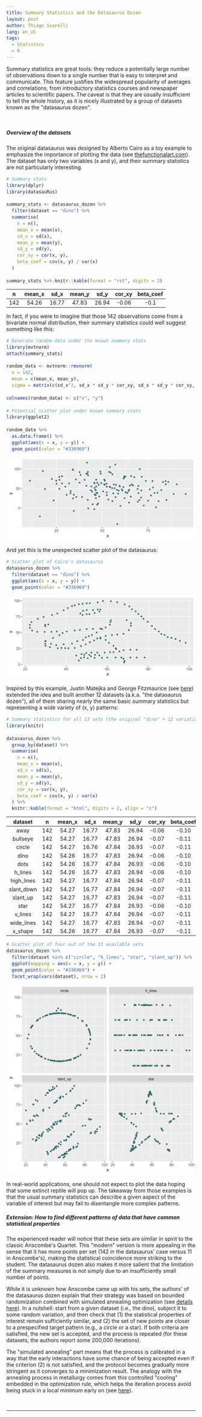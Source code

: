 ```yaml
---
title: Summary Statistics and the Datasaurus Dozen
layout: post
author: Thiago Scarelli
lang: en_US
tags:
  - Statistics
  - R
---
```


Summary statistics are great tools: they reduce a potentially large number of observations down to a single number that is easy to interpret and communicate. This feature justifies the widespread popularity of averages and correlations, from introductory statistics courses and newspaper articles to scientific papers. The caveat is that they are usually insufficient to tell the whole history, as it is nicely illustrated by a group of datasets known as the "datasaurus dozen".

<!--more-->
<br>

##### Overview of the datasets

The original datasaurus was designed by Alberto Cairo as a toy example to emphasize the importance of plotting the data (see [thefunctionalart.com](http://www.thefunctionalart.com/2016/08/download-datasaurus-never-trust-summary.html)). The dataset has only two variables (x and y), and their summary statistics are not particularly interesting.

``` r
# Summary stats
library(dplyr)
library(datasauRus)

summary_stats <- datasaurus_dozen %>%
  filter(dataset == "dino") %>%
  summarise(
    n = n(),
    mean_x = mean(x),
    sd_x = sd(x),
    mean_y = mean(y),
    sd_y = sd(y),
    cor_xy = cor(x, y),
    beta_coef = cov(x, y) / var(x)
  )

summary_stats %>% knitr::kable(format = "rst", digits = 2)
```

<table class="table table-sm">
  <thead class="thead-light">
  <tr>
   <th style="text-align:center;"> n </th>
   <th style="text-align:center;"> mean_x </th>
   <th style="text-align:center;"> sd_x </th>
   <th style="text-align:center;"> mean_y </th>
   <th style="text-align:center;"> sd_y </th>
   <th style="text-align:center;"> cor_xy </th>
   <th style="text-align:center;"> beta_coef </th>
  </tr>
 </thead>
<tbody>
  <tr>
   <td style="text-align:center;"> 142 </td>
   <td style="text-align:center;"> 54.26 </td>
   <td style="text-align:center;"> 16.77 </td>
   <td style="text-align:center;"> 47.83 </td>
   <td style="text-align:center;"> 26.94 </td>
   <td style="text-align:center;"> -0.06 </td>
   <td style="text-align:center;"> -0.1 </td>
  </tr>
</tbody>
</table>

In fact, if you were to imagine that those 142 observations come from a bivariate normal distribution, their summary statistics could well suggest something like this:

``` r
# Generate random data under the known summary stats
library(mvtnorm)
attach(summary_stats)

random_data <- mvtnorm::rmvnorm(
  n = 142,
  mean = c(mean_x, mean_y),
  sigma = matrix(c(sd_x^2, sd_x * sd_y * cor_xy, sd_x * sd_y * cor_xy, sd_y^2), 2))

colnames(random_data) <- c("x", "y")

# Potential scatter plot under known summary stats
library(ggplot2)

random_data %>%
  as.data.frame() %>%
  ggplot(aes(x = x, y = y)) +
  geom_point(color = "#336969")
```

<div class = "text-center">
<img src = "../exhibits/random_dino.png" class = "img-fluid">
</div>

And yet this is the unexpected scatter plot of the datasaurus:

``` r
# Scatter plot of Cairo's datasaurus
datasaurus_dozen %>%
  filter(dataset == "dino") %>%
  ggplot(aes(x = x, y = y)) +
  geom_point(color = "#336969")
```

<div class = "text-center">
<img src = "../exhibits/datasaurus.png" class = "img-fluid">
</div>

Inspired by this example, Justin Matejka and George Fitzmaurice (see [here](https://www.autodesk.com/research/publications/same-stats-different-graphs)) extended the idea and built another 12 datasets (a.k.a. "the datasaurus dozen"), all of them sharing nearly the same basic summary statistics but representing a wide variety of (x, y) patterns:

``` r
# Summary statistics for all 13 sets (the original "dino" + 12 variations)
library(knitr)

datasaurus_dozen %>%
  group_by(dataset) %>%
  summarise(
    n = n(),
    mean_x = mean(x),
    sd_x = sd(x),
    mean_y = mean(y),
    sd_y = sd(y),
    cor_xy = cor(x, y),
    beta_coef = cov(x, y) / var(x)
  ) %>%
  knitr::kable(format = "html", digits = 2, align = "c")
```

<table class="table table-sm">
  <thead class="thead-light">
  <tr>
   <th style="text-align:center;"> dataset </th>
   <th style="text-align:center;"> n </th>
   <th style="text-align:center;"> mean_x </th>
   <th style="text-align:center;"> sd_x </th>
   <th style="text-align:center;"> mean_y </th>
   <th style="text-align:center;"> sd_y </th>
   <th style="text-align:center;"> cor_xy </th>
   <th style="text-align:center;"> beta_coef </th>
  </tr>
 </thead>
<tbody>
  <tr>
   <td style="text-align:center;"> away </td>
   <td style="text-align:center;"> 142 </td>
   <td style="text-align:center;"> 54.27 </td>
   <td style="text-align:center;"> 16.77 </td>
   <td style="text-align:center;"> 47.83 </td>
   <td style="text-align:center;"> 26.94 </td>
   <td style="text-align:center;"> -0.06 </td>
   <td style="text-align:center;"> -0.10 </td>
  </tr>
  <tr>
   <td style="text-align:center;"> bullseye </td>
   <td style="text-align:center;"> 142 </td>
   <td style="text-align:center;"> 54.27 </td>
   <td style="text-align:center;"> 16.77 </td>
   <td style="text-align:center;"> 47.83 </td>
   <td style="text-align:center;"> 26.94 </td>
   <td style="text-align:center;"> -0.07 </td>
   <td style="text-align:center;"> -0.11 </td>
  </tr>
  <tr>
   <td style="text-align:center;"> circle </td>
   <td style="text-align:center;"> 142 </td>
   <td style="text-align:center;"> 54.27 </td>
   <td style="text-align:center;"> 16.76 </td>
   <td style="text-align:center;"> 47.84 </td>
   <td style="text-align:center;"> 26.93 </td>
   <td style="text-align:center;"> -0.07 </td>
   <td style="text-align:center;"> -0.11 </td>
  </tr>
  <tr>
   <td style="text-align:center;"> dino </td>
   <td style="text-align:center;"> 142 </td>
   <td style="text-align:center;"> 54.26 </td>
   <td style="text-align:center;"> 16.77 </td>
   <td style="text-align:center;"> 47.83 </td>
   <td style="text-align:center;"> 26.94 </td>
   <td style="text-align:center;"> -0.06 </td>
   <td style="text-align:center;"> -0.10 </td>
  </tr>
  <tr>
   <td style="text-align:center;"> dots </td>
   <td style="text-align:center;"> 142 </td>
   <td style="text-align:center;"> 54.26 </td>
   <td style="text-align:center;"> 16.77 </td>
   <td style="text-align:center;"> 47.84 </td>
   <td style="text-align:center;"> 26.93 </td>
   <td style="text-align:center;"> -0.06 </td>
   <td style="text-align:center;"> -0.10 </td>
  </tr>
  <tr>
   <td style="text-align:center;"> h_lines </td>
   <td style="text-align:center;"> 142 </td>
   <td style="text-align:center;"> 54.26 </td>
   <td style="text-align:center;"> 16.77 </td>
   <td style="text-align:center;"> 47.83 </td>
   <td style="text-align:center;"> 26.94 </td>
   <td style="text-align:center;"> -0.06 </td>
   <td style="text-align:center;"> -0.10 </td>
  </tr>
  <tr>
   <td style="text-align:center;"> high_lines </td>
   <td style="text-align:center;"> 142 </td>
   <td style="text-align:center;"> 54.27 </td>
   <td style="text-align:center;"> 16.77 </td>
   <td style="text-align:center;"> 47.84 </td>
   <td style="text-align:center;"> 26.94 </td>
   <td style="text-align:center;"> -0.07 </td>
   <td style="text-align:center;"> -0.11 </td>
  </tr>
  <tr>
   <td style="text-align:center;"> slant_down </td>
   <td style="text-align:center;"> 142 </td>
   <td style="text-align:center;"> 54.27 </td>
   <td style="text-align:center;"> 16.77 </td>
   <td style="text-align:center;"> 47.84 </td>
   <td style="text-align:center;"> 26.94 </td>
   <td style="text-align:center;"> -0.07 </td>
   <td style="text-align:center;"> -0.11 </td>
  </tr>
  <tr>
   <td style="text-align:center;"> slant_up </td>
   <td style="text-align:center;"> 142 </td>
   <td style="text-align:center;"> 54.27 </td>
   <td style="text-align:center;"> 16.77 </td>
   <td style="text-align:center;"> 47.83 </td>
   <td style="text-align:center;"> 26.94 </td>
   <td style="text-align:center;"> -0.07 </td>
   <td style="text-align:center;"> -0.11 </td>
  </tr>
  <tr>
   <td style="text-align:center;"> star </td>
   <td style="text-align:center;"> 142 </td>
   <td style="text-align:center;"> 54.27 </td>
   <td style="text-align:center;"> 16.77 </td>
   <td style="text-align:center;"> 47.84 </td>
   <td style="text-align:center;"> 26.93 </td>
   <td style="text-align:center;"> -0.06 </td>
   <td style="text-align:center;"> -0.10 </td>
  </tr>
  <tr>
   <td style="text-align:center;"> v_lines </td>
   <td style="text-align:center;"> 142 </td>
   <td style="text-align:center;"> 54.27 </td>
   <td style="text-align:center;"> 16.77 </td>
   <td style="text-align:center;"> 47.84 </td>
   <td style="text-align:center;"> 26.94 </td>
   <td style="text-align:center;"> -0.07 </td>
   <td style="text-align:center;"> -0.11 </td>
  </tr>
  <tr>
   <td style="text-align:center;"> wide_lines </td>
   <td style="text-align:center;"> 142 </td>
   <td style="text-align:center;"> 54.27 </td>
   <td style="text-align:center;"> 16.77 </td>
   <td style="text-align:center;"> 47.83 </td>
   <td style="text-align:center;"> 26.94 </td>
   <td style="text-align:center;"> -0.07 </td>
   <td style="text-align:center;"> -0.11 </td>
  </tr>
  <tr>
   <td style="text-align:center;"> x_shape </td>
   <td style="text-align:center;"> 142 </td>
   <td style="text-align:center;"> 54.26 </td>
   <td style="text-align:center;"> 16.77 </td>
   <td style="text-align:center;"> 47.84 </td>
   <td style="text-align:center;"> 26.93 </td>
   <td style="text-align:center;"> -0.07 </td>
   <td style="text-align:center;"> -0.11 </td>
  </tr>
</tbody>
</table>

``` r
# Scatter plot of four out of the 13 available sets
datasaurus_dozen %>%
  filter(dataset %in% c("circle", "h_lines", "star", "slant_up")) %>%
  ggplot(mapping = aes(x = x, y = y)) +
  geom_point(color = "#336969") +
  facet_wrap(vars(dataset), nrow = 2)
```
    
<div class = "text-center">
<img src = "../exhibits/datasaurus_facet.png" class = "img-fluid">
</div>

In real-world applications, one should not expect to plot the data hoping that some extinct reptile will pop up. The takeaway from those examples is that the usual summary statistics can describe a given aspect of the variable of interest but may fail to disentangle more complex patterns.

##### Extension: How to find different patterns of data that have common statistical properties

The experienced reader will notice that these sets are similar in spirit to the classic Anscombe's Quartet. This "modern" version is more appealing in the sense that it has more points per set (142 in the datasaurus' case versus 11 in Anscombe's), making the statistical coincidence more striking to the student. The datasaurus dozen also makes it more salient that the limitation of the summary measures is not simply due to an insufficiently small number of points.

While it is unknown how Anscombe came up with his sets, the authors' of the datasaurus dozen explain that their strategy was based on bounded randomization combined with simulated annealing optimization (see [details here](https://damassets.autodesk.net/content/dam/autodesk/research/publications-assets/pdf/same-stats-different-graphs.pdf)). In a nutshell: start from a given dataset (i.e., the dino), subject it to some random variation, and then check that (1) the statistical properties of interest remain sufficiently similar, and (2) the set of new points are closer to a prespecified target pattern (e.g., a circle or a star). If both criteria are satisfied, the new set is accepted, and the process is repeated (for these datasets, the authors report some 200,000 iterations).

The "simulated annealing" part means that the process is calibrated in a way that the early interactions have some chance of being accepted even if the criterion (2) is not satisfied, and the protocol becomes gradually more stringent as it converges to a minimization result. The analogy with the annealing process in metallurgy comes from this controlled "cooling" embedded in the optimization rule, which helps the iteration process avoid being stuck in a local minimum early on (see [here](https://en.wikipedia.org/wiki/Simulated_annealing)).

<br>
<hr>
